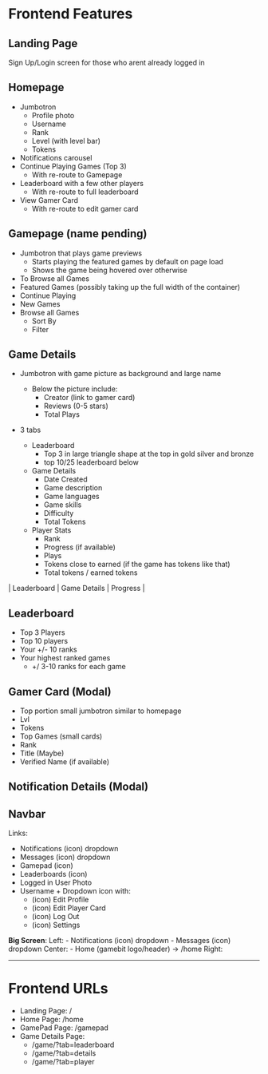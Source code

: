 # Frontend Features

## Landing Page

Sign Up/Login screen for those who arent already logged in

## Homepage

- Jumbotron
  - Profile photo
  - Username
  - Rank
  - Level (with level bar)
  - Tokens
- Notifications carousel
- Continue Playing Games (Top 3)
  - With re-route to Gamepage
- Leaderboard with a few other players
  - With re-route to full leaderboard
- View Gamer Card
  - With re-route to edit gamer card

## Gamepage (name pending)

- Jumbotron that plays game previews
  - Starts playing the featured games by default on page load
  - Shows the game being hovered over otherwise
- To Browse all Games
- Featured Games (possibly taking up the full width of the container)
- Continue Playing
- New Games
- Browse all Games
  - Sort By
  - Filter

## Game Details

- Jumbotron with game picture as background and large name

  - Below the picture include:
    - Creator (link to gamer card)
    - Reviews (0-5 stars)
    - Total Plays

- 3 tabs
  - Leaderboard
    - Top 3 in large triangle shape at the top in gold silver and bronze
    - top 10/25 leaderboard below
  - Game Details
    - Date Created
    - Game description
    - Game languages
    - Game skills
    - Difficulty
    - Total Tokens
  - Player Stats
    - Rank
    - Progress (if available)
    - Plays
    - Tokens close to earned (if the game has tokens like that)
    - Total tokens / earned tokens

| Leaderboard | Game Details | Progress |

## Leaderboard

- Top 3 Players
- Top 10 players
- Your +/- 10 ranks
- Your highest ranked games
  - +/ 3-10 ranks for each game

## Gamer Card (Modal)

- Top portion small jumbotron similar to homepage
- Lvl
- Tokens
- Top Games (small cards)
- Rank
- Title (Maybe)
- Verified Name (if available)

## Notification Details (Modal)

## Navbar

Links:

- Notifications (icon) dropdown
- Messages (icon) dropdown
- Gamepad (icon)
- Leaderboards (icon)
- Logged in User Photo
- Username + Dropdown icon with:
  - (icon) Edit Profile
  - (icon) Edit Player Card
  - (icon) Log Out
  - (icon) Settings

**Big Screen**:
Left: - Notifications (icon) dropdown - Messages (icon) dropdown
Center: - Home (gamebit logo/header) -> /home
Right:

---

# Frontend URLs

- Landing Page: /
- Home Page: /home
- GamePad Page: /gamepad
- Game Details Page:
  - /game/<gameId>?tab=leaderboard
  - /game/<gameId>?tab=details
  - /game/<gameId>?tab=player
